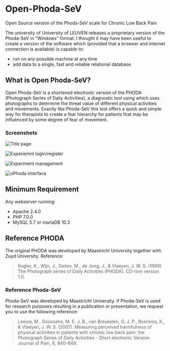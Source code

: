 # Open-Phoda-SeV
Open Source version of the Phoda-SeV scale for Chronic Low Back Pain

The university of University of LEUVEN releases a proprietary version of the Phoda-SeV in "Windows" format. I thought it may have been useful to create a version of the software which (provided that a browser and internet connection is available) is capable to:

* run on any possible machine at any time 
* add data to a single, fast and reliable relational database

## What is Open Phoda-SeV?

Open Phoda-SeV is a shortened electronic version of the PHODA (Photograph Series of Daily Activities), a diagnostic tool using which uses photographs to determine the threat value of different physical activities and movements. Exactly like Phoda-SeV this tool offers a quick and simple way for therapists to create a fear hierarchy for patients that may be influenced by some degree of fear of movement. 


### Screenshots

![Title page](https://i.postimg.cc/bwQH3XS1/2019-05-03-185314-1879x928-scrot.png "Title page")

![Experiemnt login/register](https://i.postimg.cc/GpdPfMvV/2019-05-03-185335-1274x883-scrot.png "Experiemnt login/register")

![Experiment management](https://i.postimg.cc/sgF4YfxV/2019-05-03-185411-1453x830-scrot.png "Experiment management")

![oPhoda interface](https://i.postimg.cc/15VKVV9C/2019-05-03-185434-1856x920-scrot.png "oPhoda interface")

## Minimum Requirement

Any webserver running:
* Apache 2.4.0
* PHP 7.0.0
* MySQL 5.7 or mariaDB 10.3


## Reference PHODA

The original PHODA was developed by Maastricht University together with Zuyd University. Reference: 

>Kugler, K., Wijn, J., Geilen, M., de Jong, J., & Vlaeyen, J. W. S. (1999). The Photograph series of Daily Activities (PHODA). CD-rom version 1.0.

### Reference Phoda-SeV

Phoda-SeV was developed by Maastricht University. If Phoda-SeV is used for research purposes resulting in a publication or presentation, we request you to use the following reference:

> Leeuw, M., Goossens, M. E. J. B., van Breukelen, G. J. P., Boersma, K., & Vlaeyen, J. W. S. (2007). Measuring perceived harmfulness of physical activities in patients with chronic low back pain: the Photograph Series of Daily Activities - Short electronic Version. Journal of Pain, 8, 840-849.


